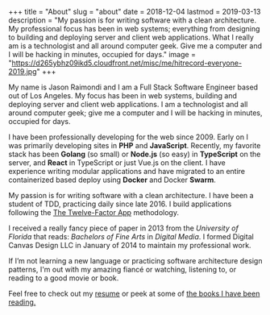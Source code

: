 +++
title = "About"
slug = "about"
date = 2018-12-04
lastmod = 2019-03-13
description = "My passion is for writing software with a clean architecture. My professional focus has been in web systems; everything from designing to building and deploying server and client web applications. What I really am is a technologist and all around computer geek. Give me a computer and I will be hacking in minutes, occupied for days."
image = "https://d265ybhz09ikd5.cloudfront.net/misc/me/hitrecord-everyone-2019.jpg"
+++

<script>
function setRandomPicture() {
    const pictures = [
        '/misc/me/us.png',
        '/misc/me/codecraft-2018.jpg',
        // '/misc/me/colorado-2018.jpg',
        '/misc/me/hitrecord-everyone-2019.jpg',
        '/misc/me/event-farmers-hiking-2019.jpg',
    ];
    const randomPictureLink = pictures[Math.floor(Math.random()*pictures.length)];
    const picture = document.getElementById("js-feature-image");
    picture.src = 'https://d265ybhz09ikd5.cloudfront.net' + randomPictureLink;
}
setRandomPicture();
</script>

My name is Jason Raimondi and I am a Full Stack Software Engineer based out of Los Angeles. My focus has been in web systems, building and deploying server and client web applications. I am a technologist and all around computer geek; give me a computer and I will be hacking in minutes, occupied for days.

I have been professionally developing for the web since 2009. Early on I was primarily developing sites in **PHP** and **JavaScript**. Recently, my favorite stack has been **Golang** (so small) or **Node.js** (so easy) in **TypeScript** on the server, and **React** in TypeScript or just Vue.js on the client. I have experience writing modular applications and have migrated to an entire containerized based deploy using **Docker** and Docker **Swarm**. 

My passion is for writing software with a clean architecture. I have been a student of TDD, practicing daily since late 2016. I build applications following the [The Twelve-Factor App](https://12factor.net/) methodology.

I received a really fancy piece of paper in 2013 from the _University of Florida_ that reads: _Bachelors of Fine Arts_ in _Digital Media_. I formed Digital Canvas Design LLC in January of 2014 to maintain my professional work.

If I’m not learning a new language or practicing software architecture design patterns, I'm out with my amazing fiancé or watching, listening to, or reading to a good movie or book. 

Feel free to check out my [resume](./resume) or peek at some of [the books I have been reading.](https://www.goodreads.com/jasonraimondi)

<!-- 

https://www.alligator.org/news/local/artist-brings-new-art-to-satchel-s/article_dba753c2-05ff-11e2-af21-001a4bcf887a.html

The Event Farm API was rewritten using TDD practices, and has maintained an 85% coverage on a roughly 200K+ (circa spring 2018) and growing LOC Rest API written in PHP 7.1 using **Domain Driven Design** and a Command/Query JSON REST API. 

--> 
